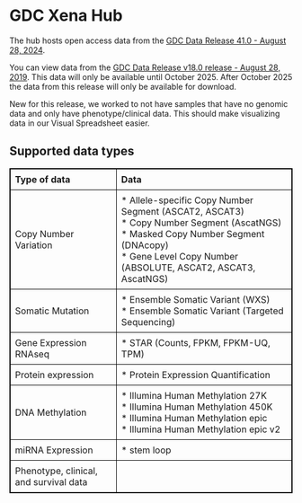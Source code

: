 # GDC Xena Hub

The hub hosts open access data from the [GDC Data Release 41.0 - August 28, 2024](https://docs.gdc.cancer.gov/Data/Release_Notes/Data_Release_Notes/).

You can view data from the [GDC Data Release v18.0 release - August 28, 2019](https://xenabrowser.net/datapages/?host=https%3A%2F%2FgdcV18.xenahubs.net&removeHub=https%3A%2F%2Fgdc.xenahubs.net). This data will only be available until October 2025. After October 2025 the data from this release will only be available for download.

New for this release, we worked to not have samples that have no genomic data and only have phenotype/clinical data. This should make visualizing data in our Visual Spreadsheet easier.

## Supported data types

<table style="border:1px solid black;border-collapse:collapse;"><thead>
  <tr>
    <th style="border:1px solid black; text-align:left; padding:8px;"><span style="font-weight:bold">Type of data</span></th>
    <th style="border:1px solid black; text-align:left; padding:8px;">Data</span></th>
  </tr></thead>
<tbody>
  <tr>
    <td style="border:1px solid black; text-align:left; padding:8px;">Copy Number Variation</td>
    <td style="border:1px solid black; text-align:left; padding:8px;">* Allele-specific Copy Number Segment (ASCAT2, ASCAT3)<br>* Copy Number Segment (AscatNGS)<br>* Masked Copy Number Segment (DNAcopy)<br>* Gene Level Copy Number (ABSOLUTE, ASCAT2, ASCAT3, AscatNGS)</td>
  </tr>
  <tr>
    <td style="border:1px solid black; text-align:left; padding:8px;">Somatic Mutation</td>
    <td style="border:1px solid black; text-align:left; padding:8px;">* Ensemble Somatic Variant (WXS)<br>* Ensemble Somatic Variant (Targeted Sequencing)</td>
  </tr>
  <tr>
    <td style="border:1px solid black; text-align:left; padding:8px;">Gene Expression RNAseq</td>
    <td style="border:1px solid black; text-align:left; padding:8px;">* STAR (Counts, FPKM, FPKM-UQ, TPM)</td>
  </tr>
  <tr>
    <td style="border:1px solid black; text-align:left; padding:8px;">Protein expression</td>
    <td style="border:1px solid black; text-align:left; padding:8px;">* Protein Expression Quantification</td>
  </tr>
  <tr>
    <td style="border:1px solid black; text-align:left; padding:8px;">DNA Methylation</td>
    <td style="border:1px solid black; text-align:left; padding:8px;">* Illumina Human Methylation 27K<br>* Illumina Human Methylation 450K<br>* Illumina Human Methylation epic<br>* Illumina Human Methylation epic v2</td>
  </tr>
  <tr>
    <td style="border:1px solid black; text-align:left; padding:8px;">miRNA Expression</td>
    <td style="border:1px solid black; text-align:left; padding:8px;">* stem loop</td>
  </tr>
  <tr>
    <td style="border:1px solid black; text-align:left; padding:8px;">Phenotype, clinical, and survival data</td>
    <td style="border:1px solid black; text-align:left; padding:8px;"></td>
  </tr>
</tbody></table>

<br>
